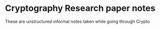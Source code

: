 # Cryptography Research paper notes
These are unstructured informal notes taken while going through Crypto 
